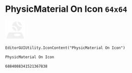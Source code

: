 # PhysicMaterial On Icon `64x64`
<img src="/img/PhysicMaterial%20On%20Icon.png" width=64 height=64>

``` CSharp
EditorGUIUtility.IconContent("PhysicMaterial On Icon")
```
```
PhysicMaterial On Icon
```
```
6884088341521367838
```
